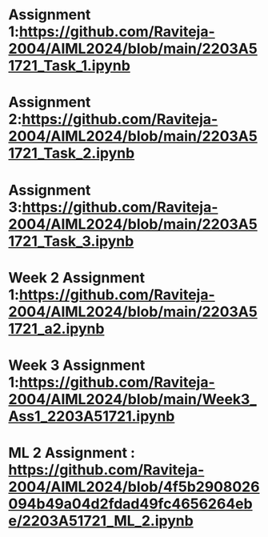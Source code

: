 # Assignment 1:https://github.com/Raviteja-2004/AIML2024/blob/main/2203A51721_Task_1.ipynb
# Assignment 2:https://github.com/Raviteja-2004/AIML2024/blob/main/2203A51721_Task_2.ipynb
# Assignment 3:https://github.com/Raviteja-2004/AIML2024/blob/main/2203A51721_Task_3.ipynb
# Week 2 Assignment 1:https://github.com/Raviteja-2004/AIML2024/blob/main/2203A51721_a2.ipynb
# Week 3 Assignment 1:https://github.com/Raviteja-2004/AIML2024/blob/main/Week3_Ass1_2203A51721.ipynb
# ML 2 Assignment : https://github.com/Raviteja-2004/AIML2024/blob/4f5b2908026094b49a04d2fdad49fc4656264ebe/2203A51721_ML_2.ipynb
